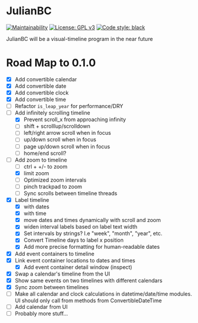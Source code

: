 # JulianBC
[![Maintainability](https://api.codeclimate.com/v1/badges/f8f0b0fd2b59791f4c87/maintainability)](https://codeclimate.com/github/xayhewalo/julianbc/maintainability)
[![License: GPL v3](https://img.shields.io/badge/License-GPLv3-blue.svg)](https://www.gnu.org/licenses/gpl-3.0)
[![Code style: black](https://img.shields.io/badge/code%20style-black-000000.svg)](https://github.com/psf/black)

JulianBC will be a visual-timeline program in the near future

# Road Map to 0.1.0
- [X] Add convertible calendar
- [X] Add convertible date
- [X] Add convertible clock
- [X] Add convertible time
- [ ] Refactor `is_leap_year` for performance/DRY
- [ ] Add infinitely scrolling timeline
    - [X] Prevent scroll_x from approaching infinity
    - [ ] shift + scrolllup/scrolldown
    - [ ] left/right arrow scroll when in focus
    - [ ] up/down scroll when in focus
    - [ ] page up/down scroll when in focus
    - [ ] home/end scroll?
- [ ] Add zoom to timeline
    - [ ] ctrl + +/- to zoom
    - [X] limit zoom
    - [ ] Optimized zoom intervals
    - [ ] pinch trackpad to zoom
    - [ ] Sync scrolls between timeline threads
- [X] Label timeline
    - [X] with dates
    - [X] with time
    - [X] move dates and times dynamically with scroll and zoom
    - [X] widen interval labels based on label text width
    - [X] Set intervals by strings? I.e "week", "month", "year", etc.
    - [X] Convert Timeline days to label x position
    - [X] Add more precise formatting for human-readable dates
- [X] Add event containers to timeline
- [X] Link event container locations to dates and times
    - [X] Add event container detail window (inspect)
- [X] Swap a calendar's timeline from the UI
- [X] Show same events on two timelines with different calendars
- [X] Sync zoom between timelines
- [ ] Make all calendar and clock calculations in datetime/date/time modules. UI should only call from methods from ConvertibleDateTime
- [ ] Add calendar from UI
- [ ] Probably more stuff...